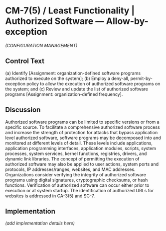 # CM-7(5) / Least Functionality | Authorized Software — Allow-by-exception

_(CONFIGURATION MANAGEMENT)_

## Control Text


(a) Identify [Assignment: organization-defined software programs authorized to execute on the system];
(b) Employ a deny-all, permit-by-exception policy to allow the execution of authorized software programs on the system; and
(c) Review and update the list of authorized software programs [Assignment: organization-defined frequency].

## Discussion

Authorized software programs can be limited to specific versions or from a specific source. To facilitate a comprehensive authorized software process and increase the strength of protection for attacks that bypass application level authorized software, software programs may be decomposed into and monitored at different levels of detail. These levels include applications, application programming interfaces, application modules, scripts, system processes, system services, kernel functions, registries, drivers, and dynamic link libraries. The concept of permitting the execution of authorized software may also be applied to user actions, system ports and protocols, IP addresses/ranges, websites, and MAC addresses. Organizations consider verifying the integrity of authorized software programs using digital signatures, cryptographic checksums, or hash functions. Verification of authorized software can occur either prior to execution or at system startup. The identification of authorized URLs for websites is addressed in CA-3(5) and SC-7.

## Implementation

_(add implementation details here)_